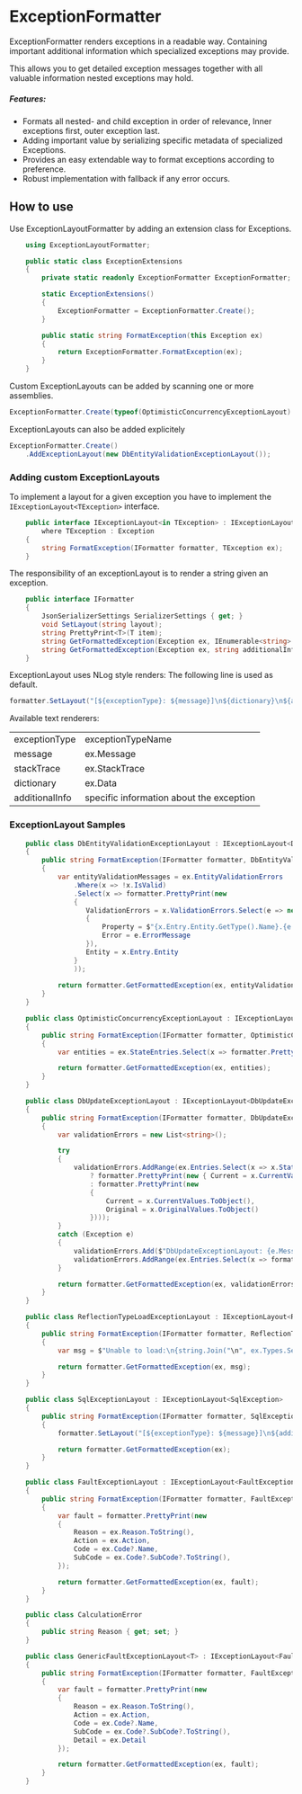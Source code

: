 # ExceptionFormatter
ExceptionFormatter renders exceptions in a readable way. Containing important additional information which specialized exceptions may provide.

This allows you to get detailed exception messages together with all valuable information nested exceptions may hold.

##### Features:
* Formats all nested- and child exception in order of relevance, Inner exceptions first, outer exception last.
* Adding important value by serializing specific metadata of specialized Exceptions. 
* Provides an easy extendable way to format exceptions according to preference.  
* Robust implementation with fallback if any error occurs.

## How to use

Use ExceptionLayoutFormatter by adding an extension class for Exceptions.

```csharp
    using ExceptionLayoutFormatter;

    public static class ExceptionExtensions
    {
        private static readonly ExceptionFormatter ExceptionFormatter;

        static ExceptionExtensions()
        {
            ExceptionFormatter = ExceptionFormatter.Create();
        }

        public static string FormatException(this Exception ex)
        {
            return ExceptionFormatter.FormatException(ex);
        }
    }
```
Custom ExceptionLayouts can be added by scanning one or more assemblies.

```csharp 
ExceptionFormatter.Create(typeof(OptimisticConcurrencyExceptionLayout).Assembly); 
```

ExceptionLayouts can also be added explicitely

```csharp 
ExceptionFormatter.Create()
    .AddExceptionLayout(new DbEntityValidationExceptionLayout()); 
```

### Adding custom  ExceptionLayouts

To implement a layout for a given exception you have to implement the ```IExceptionLayout<TException>``` interface.

```csharp
    public interface IExceptionLayout<in TException> : IExceptionLayout
        where TException : Exception
    {
        string FormatException(IFormatter formatter, TException ex);
    }
```
The responsibility of an exceptionLayout is to render a string given an exception. 



```csharp
    public interface IFormatter
    {
        JsonSerializerSettings SerializerSettings { get; }
        void SetLayout(string layout);
        string PrettyPrint<T>(T item);
        string GetFormattedException(Exception ex, IEnumerable<string> additionalInfo);
        string GetFormattedException(Exception ex, string additionalInfo = null);
    }
```

ExceptionLayout uses NLog style renders: The following line is used as default.  

```csharp
formatter.SetLayout("[${exceptionType}: ${message}]\n${dictionary}\n${additionalInfo}\n${stacktrace}");
```

Available text renderers:

|				 |   								    |
| -------------- | ------------------------------------ |
| exceptionType  |	exceptionTypeName					|
| message	     |  ex.Message							|
| stackTrace	 |  ex.StackTrace						|
| dictionary	 |  ex.Data								|
| additionalInfo |  specific information about the exception   |

### ExceptionLayout Samples

```csharp
    public class DbEntityValidationExceptionLayout : IExceptionLayout<DbEntityValidationException>
    {
        public string FormatException(IFormatter formatter, DbEntityValidationException ex)
        {
            var entityValidationMessages = ex.EntityValidationErrors
                .Where(x => !x.IsValid)
                .Select(x => formatter.PrettyPrint(new
                {
                   ValidationErrors = x.ValidationErrors.Select(e => new
                   {
                       Property = $"{x.Entry.Entity.GetType().Name}.{e.PropertyName}",
                       Error = e.ErrorMessage
                   }),
                   Entity = x.Entry.Entity
                }
                ));
 
            return formatter.GetFormattedException(ex, entityValidationMessages);
        }
    }
```

```csharp
    public class OptimisticConcurrencyExceptionLayout : IExceptionLayout<OptimisticConcurrencyException>
    {
        public string FormatException(IFormatter formatter, OptimisticConcurrencyException ex)
        {
            var entities = ex.StateEntries.Select(x => formatter.PrettyPrint(x.Entity));

            return formatter.GetFormattedException(ex, entities);
        }
    }
```

```csharp
    public class DbUpdateExceptionLayout : IExceptionLayout<DbUpdateException>
    {
        public string FormatException(IFormatter formatter, DbUpdateException ex)
        {
            var validationErrors = new List<string>();

            try
            {
                validationErrors.AddRange(ex.Entries.Select(x => x.State == EntityState.Added
                    ? formatter.PrettyPrint(new { Current = x.CurrentValues.ToObject() })
                    : formatter.PrettyPrint(new 
                    {
                        Current = x.CurrentValues.ToObject(), 
                        Original = x.OriginalValues.ToObject()
                    })));
            }
            catch (Exception e)
            {
                validationErrors.Add($"DbUpdateExceptionLayout: {e.Message}");
                validationErrors.AddRange(ex.Entries.Select(x => formatter.PrettyPrint(x.Entity)));
            }

            return formatter.GetFormattedException(ex, validationErrors);
        }
    }
```

```csharp
    public class ReflectionTypeLoadExceptionLayout : IExceptionLayout<ReflectionTypeLoadException>
    {
        public string FormatException(IFormatter formatter, ReflectionTypeLoadException ex)
        {
            var msg = $"Unable to load:\n{string.Join("\n", ex.Types.Select(x => x.Name))}\n";

            return formatter.GetFormattedException(ex, msg);
        }
    }
```

```csharp
    public class SqlExceptionLayout : IExceptionLayout<SqlException>
    {
        public string FormatException(IFormatter formatter, SqlException ex)
        {
            formatter.SetLayout("[${exceptionType}: ${message}]\n${additionalInfo}\n${stacktrace}");

            return formatter.GetFormattedException(ex);
        }
    }
```
```csharp
    public class FaultExceptionLayout : IExceptionLayout<FaultException>
    {
        public string FormatException(IFormatter formatter, FaultException ex)
        {
            var fault = formatter.PrettyPrint(new
            {
                Reason = ex.Reason.ToString(),
                Action = ex.Action,
                Code = ex.Code?.Name,
                SubCode = ex.Code?.SubCode?.ToString(),
            });

            return formatter.GetFormattedException(ex, fault);
        }
    }

    public class CalculationError
    {
        public string Reason { get; set; }
    }
```
```csharp
    public class GenericFaultExceptionLayout<T> : IExceptionLayout<FaultException<T>>
    {
        public string FormatException(IFormatter formatter, FaultException<T> ex)
        {
            var fault = formatter.PrettyPrint(new
            {
                Reason = ex.Reason.ToString(),
                Action = ex.Action,
                Code = ex.Code?.Name,
                SubCode = ex.Code?.SubCode?.ToString(),
                Detail = ex.Detail
            });

            return formatter.GetFormattedException(ex, fault);
        }
    }
```
